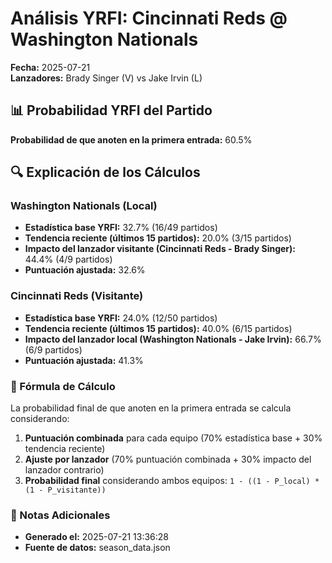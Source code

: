 # Análisis YRFI: Cincinnati Reds @ Washington Nationals

**Fecha:** 2025-07-21  
**Lanzadores:** Brady Singer (V) vs Jake Irvin (L)

## 📊 Probabilidad YRFI del Partido

**Probabilidad de que anoten en la primera entrada:** 60.5%

## 🔍 Explicación de los Cálculos

### Washington Nationals (Local)
- **Estadística base YRFI:** 32.7% (16/49 partidos)
- **Tendencia reciente (últimos 15 partidos):** 20.0% (3/15 partidos)
- **Impacto del lanzador visitante (Cincinnati Reds - Brady Singer):** 44.4% (4/9 partidos)
- **Puntuación ajustada:** 32.6%

### Cincinnati Reds (Visitante)
- **Estadística base YRFI:** 24.0% (12/50 partidos)
- **Tendencia reciente (últimos 15 partidos):** 40.0% (6/15 partidos)
- **Impacto del lanzador local (Washington Nationals - Jake Irvin):** 66.7% (6/9 partidos)
- **Puntuación ajustada:** 41.3%

### 📝 Fórmula de Cálculo

La probabilidad final de que anoten en la primera entrada se calcula considerando:
1. **Puntuación combinada** para cada equipo (70% estadística base + 30% tendencia reciente)
2. **Ajuste por lanzador** (70% puntuación combinada + 30% impacto del lanzador contrario)
3. **Probabilidad final** considerando ambos equipos: `1 - ((1 - P_local) * (1 - P_visitante))`

### 📌 Notas Adicionales

- **Generado el:** 2025-07-21 13:36:28
- **Fuente de datos:** season_data.json

